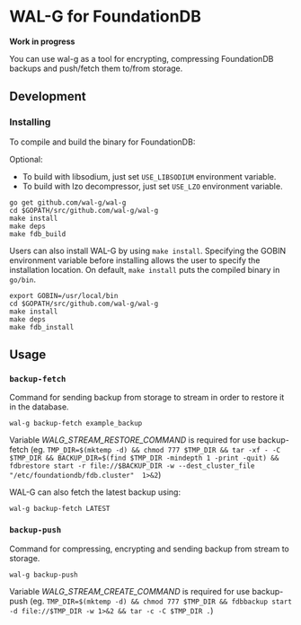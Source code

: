 # WAL-G for FoundationDB

**Work in progress**

You can use wal-g as a tool for encrypting, compressing FoundationDB backups and push/fetch them to/from storage.

Development
-----------
### Installing
To compile and build the binary for FoundationDB:

Optional:

- To build with libsodium, just set `USE_LIBSODIUM` environment variable.
- To build with lzo decompressor, just set `USE_LZO` environment variable.
```plaintext
go get github.com/wal-g/wal-g
cd $GOPATH/src/github.com/wal-g/wal-g
make install
make deps
make fdb_build
```
Users can also install WAL-G by using `make install`. Specifying the GOBIN environment variable before installing allows the user to specify the installation location. On default, `make install` puts the compiled binary in `go/bin`.
```plaintext
export GOBIN=/usr/local/bin
cd $GOPATH/src/github.com/wal-g/wal-g
make install
make deps
make fdb_install
```

Usage
-----

### ``backup-fetch``

Command for sending backup from storage to stream in order to restore it in the database.

```plaintext
wal-g backup-fetch example_backup
```

Variable _WALG_STREAM_RESTORE_COMMAND_ is required for use backup-fetch
(eg. ```TMP_DIR=$(mktemp -d) && chmod 777 $TMP_DIR && tar -xf - -C $TMP_DIR && BACKUP_DIR=$(find $TMP_DIR -mindepth 1 -print -quit) && fdbrestore start -r file://$BACKUP_DIR -w --dest_cluster_file "/etc/foundationdb/fdb.cluster"  1>&2```)

WAL-G can also fetch the latest backup using:

```plaintext
wal-g backup-fetch LATEST
```

### ``backup-push``

Command for compressing, encrypting and sending backup from stream to storage.

```plaintext
wal-g backup-push
```

Variable _WALG_STREAM_CREATE_COMMAND_ is required for use backup-push 
(eg. ```TMP_DIR=$(mktemp -d) && chmod 777 $TMP_DIR && fdbbackup start -d file://$TMP_DIR -w 1>&2 && tar -c -C $TMP_DIR .```)


